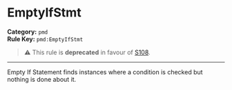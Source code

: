 # EmptyIfStmt
**Category:** `pmd`<br/>
**Rule Key:** `pmd:EmptyIfStmt`<br/>
> :warning: This rule is **deprecated** in favour of [S108](https://rules.sonarsource.com/java/RSPEC-108).

-----

<p>
  Empty If Statement finds instances where a condition is checked but nothing is done about it.
</p>
